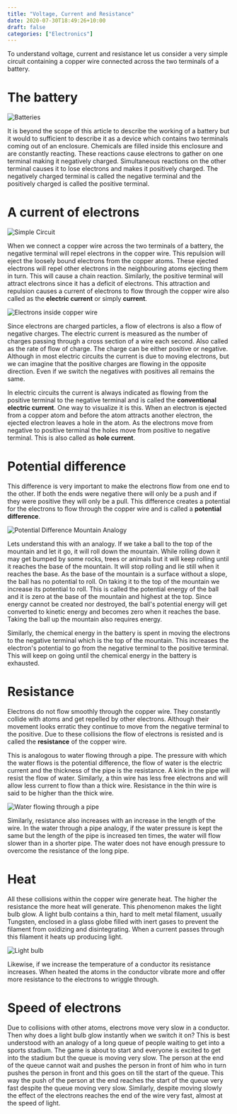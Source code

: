 ```yaml
---
title: "Voltage, Current and Resistance"
date: 2020-07-30T18:49:26+10:00
draft: false
categories: ["Electronics"]
---
```


To understand voltage, current and resistance let us consider a very simple circuit containing a copper wire connected across the two terminals of a battery.

# The battery

![Batteries](/images/voltage-current-and-resistance/batteries.svg)

It is beyond the scope of this article to describe the working of a battery but it would to sufficient to describe it as a device which contains two terminals coming out of an enclosure. Chemicals are filled inside this enclosure and are constantly reacting. These reactions cause electrons to gather on one terminal making it negatively charged. Simultaneous reactions on the other terminal causes it to lose electrons and makes it positively charged. The negatively charged terminal is called the negative terminal and the positively charged is called the positive terminal.

# A current of electrons

![Simple Circuit](/images/voltage-current-and-resistance/simple-electric-circuit.svg)

When we connect a copper wire across the two terminals of a battery, the negative terminal will repel electrons in the copper wire. This repulsion will eject the loosely bound electrons from the copper atoms. These ejected electrons will repel other electrons in the neighbouring atoms ejecting them in turn. This will cause a chain reaction. Similarly, the positive terminal will attract electrons since it has a deficit of electrons. This attraction and repulsion causes a current of electrons to flow through the copper wire also called as the **electric current** or simply **current**.

![Electrons inside copper wire](/images/voltage-current-and-resistance/copper-wire.svg)

Since electrons are charged particles, a flow of electrons is also a flow of negative charges. The electric current is measured as the number of charges passing through a cross section of a wire each second. Also called as the rate of flow of charge. The charge can be either positive or negative. Although in most electric circuits the current is due to moving electrons, but we can imagine that the positive charges are flowing in the opposite direction. Even if we switch the negatives with positives all remains the same. 

In electric circuits the current is always indicated as flowing from the positive terminal to the negative terminal and is called the **conventional electric current**. One way to visualize it is this. When an electron is ejected from a copper atom and before the atom attracts another electron, the ejected electron leaves a hole in the atom. As the electrons move from negative to positive terminal the holes move from positive to negative terminal. This is also called as **hole current**.

# Potential difference

This difference is very important to make the electrons flow from one end to the other. If both the ends were negative there will only be a push and if they were positive they will only be a pull. This difference creates a potential for the electrons to flow through the copper wire and is called a **potential difference**.

![Potential Difference Mountain Analogy](/images/voltage-current-and-resistance/potential-diff-mountain-analogy.svg)

Lets understand this with an analogy. If we take a ball to the top of the mountain and let it go, it will roll down the mountain. While rolling down it may get bumped by some rocks, trees or animals but it will keep rolling until it reaches the base of the mountain. It will stop rolling and lie still when it reaches the base. As the base of the mountain is a surface without a slope, the ball has no potential to roll. On taking it to the top of the mountain we increase its potential to roll. This is called the potential energy of the ball and it is zero at the base of the mountain and highest at the top. Since energy cannot be created nor destroyed, the ball's potential energy will get converted to kinetic energy and becomes zero when it reaches the base. Taking the ball up the mountain also requires energy.

Similarly, the chemical energy in the battery is spent in moving the electrons to the negative terminal which is the top of the mountain. This increases the electron's potential to go from the negative terminal to the positive terminal. This will keep on going until the chemical energy in the battery is exhausted.

# Resistance

Electrons do not flow smoothly through the copper wire. They constantly collide with atoms and get repelled by other electrons. Although their movement looks erratic they continue to move from the negative terminal to the positive. Due to these collisions the flow of electrons is resisted and is called the **resistance** of the copper wire. 

This is analogous to water flowing through a pipe. The pressure with which the water flows is the potential difference, the flow of water is the electric current and the thickness of the pipe is the resistance. A kink in the pipe will resist the flow of water. Similarly, a thin wire has less free electrons and will allow less current to flow than a thick wire. Resistance in the thin wire is said to be higher than the thick wire. 

![Water flowing through a pipe](/images/voltage-current-and-resistance/water-flowing-through-pipe.svg)

Similarly, resistance also increases with an increase in the length of the wire. In the water through a pipe analogy, if the water pressure is kept the same but the length of the pipe is increased ten times, the water will flow slower than in a shorter pipe. The water does not have enough pressure to overcome the resistance of the long pipe.

# Heat

All these collisions within the copper wire generate heat. The higher the resistance the more heat will generate. This phenomenon makes the light bulb glow. A light bulb contains a thin, hard to melt metal filament, usually Tungsten, enclosed in a glass globe filled with inert gases to prevent the filament from oxidizing and disintegrating. When a current passes through this filament it heats up producing light.

![Light bulb](/images/voltage-current-and-resistance/light-bulb.svg)

Likewise, if we increase the temperature of a conductor its resistance increases. When heated the atoms in the conductor vibrate more and offer more resistance to the electrons to wriggle through.

# Speed of electrons

Due to collisions with other atoms, electrons move very slow in a conductor. Then why does a light bulb glow instantly when we switch it on? This is best understood with an analogy of a long queue of people waiting to get into a sports stadium. The game is about to start and everyone is excited to get into the stadium but the queue is moving very slow. The person at the end of the queue cannot wait and pushes the person in front of him who in turn pushes the person in front and this goes on till the start of the queue. This way the push of the person at the end reaches the start of the queue very fast despite the queue moving very slow. Similarly, despite moving slowly the effect of the electrons reaches the end of the wire very fast, almost at the speed of light.